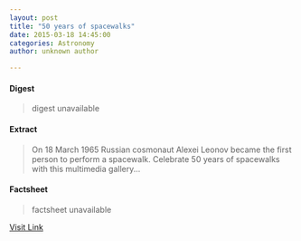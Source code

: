 ```yaml
---
layout: post
title: "50 years of spacewalks"
date: 2015-03-18 14:45:00
categories: Astronomy
author: unknown author

---
```



#### Digest
>digest unavailable

#### Extract
>On 18 March 1965 Russian cosmonaut Alexei Leonov became the first person to perform a spacewalk. Celebrate 50 years of spacewalks with this multimedia gallery...

#### Factsheet
>factsheet unavailable

[Visit Link](http://www.esa.int/Our_Activities/Human_Spaceflight/Highlights/50_years_of_spacewalks)


